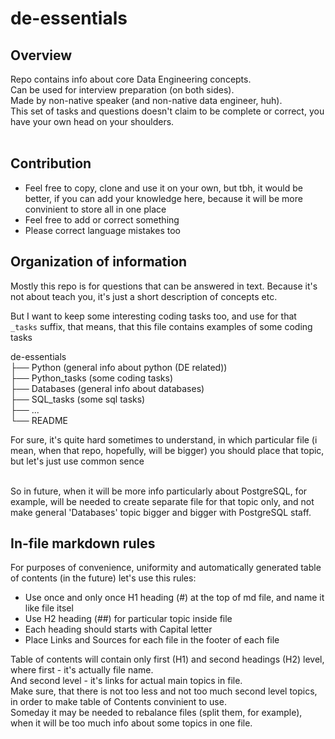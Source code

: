 # de-essentials

## Overview
Repo contains info about core Data Engineering concepts.<br/>
Can be used for interview preparation (on both sides).<br/>
Made by non-native speaker (and non-native data engineer, huh).<br/>
This set of tasks and questions doesn't claim to be complete or correct, you have your own head on your shoulders.<br/><br/>

## Contribution
* Feel free to copy, clone and use it on your own, but tbh, it would be better, if you can add your knowledge here, because it will be more convinient to store all in one place
* Feel free to add or correct something
* Please correct language mistakes too

## Organization of information
Mostly this repo is for questions that can be answered in text.
Because it's not about teach you, it's just a short description of concepts etc.

But I want to keep some interesting coding tasks too, and use for that `_tasks` suffix, that means, that this file contains examples of some coding tasks

de-essentials<br/>
├── Python     		(general info about python (DE related))<br/>
├── Python_tasks	(some coding tasks)<br/>
├── Databases		(general info about databases)<br/>
├── SQL_tasks		(some sql tasks)<br/>
├── ...<br/>
└── README<br/>

For sure, it's quite hard sometimes to understand, in which particular file (i mean, when that repo, hopefully, will be bigger) you should place that topic, but let's just use common sence<br/><br/>

So in future, when it will be more info particularly about PostgreSQL, for example, will be needed to create separate file for that topic only, and not make general 'Databases' topic bigger and bigger with PostgreSQL staff.

## In-file markdown rules

For purposes of convenience, uniformity and automatically generated table of contents (in the future) let's use this rules:

* Use once and only once H1 heading (\#) at the top of md file, and name it like file itsel
* Use H2 heading (\#\#) for particular topic inside file
* Each heading should starts with Capital letter
* Place Links and Sources for each file in the footer of each file

Table of contents will contain only first (H1) and second headings (H2) level, where first - it's actually file name.<br>
And second level - it's links for actual main topics in file.<br>
Make sure, that there is not too less and not too much second level topics, in order to make table of Contents convinient to use.<br>
Someday it may be needed to rebalance files (split them, for example), when it will be too much info about some topics in one file.

